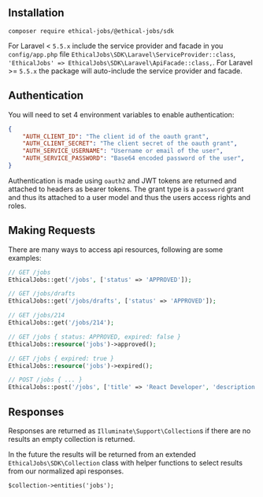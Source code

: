 ## Installation

`composer require ethical-jobs/@ethical-jobs/sdk`

For Laravel < `5.5.x` include the service provider and facade in you `config/app.php` file `EthicalJobs\SDK\Laravel\ServiceProvider::class`, `'EthicalJobs' => EthicalJobs\SDK\Laravel\ApiFacade::class,`. For Laravel >= `5.5.x` the package will auto-include the service provider and facade.

## Authentication

You will need to set 4 environment variables to enable authentication:

```json
{
    "AUTH_CLIENT_ID": "The client id of the oauth grant",
    "AUTH_CLIENT_SECRET": "The client secret of the oauth grant",
    "AUTH_SERVICE_USERNAME": "Username or email of the user",
    "AUTH_SERVICE_PASSWORD": "Base64 encoded password of the user",
}
```

Authentication is made using `oauth2` and JWT tokens are returned and attached to headers as bearer tokens. The grant type is a `password` grant and thus its attached to a user model and thus the users access rights and roles.

## Making Requests

There are many ways to access api resources, following are some examples:

```php
// GET /jobs
EthicalJobs::get('/jobs', ['status' => 'APPROVED']);

// GET /jobs/drafts
EthicalJobs::get('/jobs/drafts', ['status' => 'APPROVED']);

// GET /jobs/214
EthicalJobs::get('/jobs/214');

// GET /jobs { status: APPROVED, expired: false }
EthicalJobs::resource('jobs')->approved();

// GET /jobs { expired: true }
EthicalJobs::resource('jobs')->expired();

// POST /jobs { ... }
EthicalJobs::post('/jobs', ['title' => 'React Developer', 'description' => 'We are looking for...']);
```

## Responses

Responses are returned as `Illuminate\Support\Collection`s if there are no results an empty collection is returned.

In the future the results will be returned from an extended `EthicalJobs\SDK\Collection` class with helper functions to select results from our normalized api responses.

`$collection->entities('jobs');`